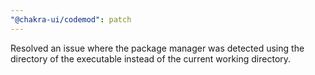 ```yaml
---
"@chakra-ui/codemod": patch
---
```


Resolved an issue where the package manager was detected using the directory of the executable instead of the current working directory.

